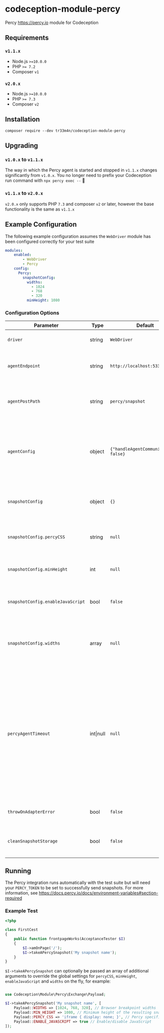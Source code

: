 # codeception-module-percy
Percy https://percy.io module for Codeception

## Requirements
### `v1.1.x`
- Node.js `>=10.0.0`
- PHP `>= 7.2`
- Composer `v1`

### `v2.0.x`
- Node.js `>=10.0.0`
- PHP `>= 7.3`
- Composer `v2`

## Installation
```shell script
composer require --dev tr33m4n/codeception-module-percy
```

## Upgrading
### `v1.0.x` to `v1.1.x`
The way in which the Percy agent is started and stopped in `v1.1.x` changes significantly from `v1.0.x`. You no longer need to prefix your Codeception run command with `npx percy exec --` :tada:

### `v1.1.x` to `v2.0.x`
`v2.0.x` only supports PHP `7.3` and composer `v2` or later, however the base functionality is the same as `v1.1.x`

## Example Configuration
The following example configuration assumes the `WebDriver` module has been configured correctly for your test suite
```yaml
modules:
    enabled:
        - WebDriver
        - Percy
    config:
      Percy:
        snapshotConfig:
          widths:
            - 1024
            - 768
            - 320
          minHeight: 1080
```

### Configuration Options
| Parameter                         | Type     | Default                               | Description                                                                                                                                                                                                                 |
| --------------------------------- | -------- | ------------------------------------- | --------------------------------------------------------------------------------------------------------------------------------------------------------------------------------------------------------------------------- |
| `driver`                          | string   | `WebDriver`                           | Set an alternative driver                                                                                                                                                                                                   |
| `agentEndpoint`                   | string   | `http://localhost:5338`               | The endpoint used for operations within the Percy agent                                                                                                                                                                     |
| `agentPostPath`                   | string   | `percy/snapshot`                      | The path relative to the agent endpoint to post a snapshot to                                                                                                                                                               |
| `agentConfig`                     | object   | `{"handleAgentCommunication": false}` | Additional configuration to pass the the `PercyAgent` class when initialised within Chrome driver                                                                                                                           |
| `snapshotConfig`                  | object   | `{}`                                  | Additional configuration to pass to the "snapshot" functionality                                                                                                                                                            |
| `snapshotConfig.percyCSS`         | string   | `null`                                | Percy specific CSS to apply to the "snapshot"                                                                                                                                                                               |
| `snapshotConfig.minHeight`        | int      | `null`                                | Minimum height of the resulting "snapshot" in pixels                                                                                                                                                                        |
| `snapshotConfig.enableJavaScript` | bool     | `false`                               | Enable JavaScript in the Percy rendering environment                                                                                                                                                                        |
| `snapshotConfig.widths`           | array    | `null`                                | An array of integers representing the browser widths at which you want to take snapshots                                                                                                                                    |
| `percyAgentTimeout`               | int\|null | `null`                               | [debug] The length of the time the Percy agent will listen for incoming snapshots and send on to Percy.io (the amount of time needed to send all snapshots after a successful test suite run). No timeout is set by default |
| `throwOnAdapterError`             | bool     | `false`                               | [debug] Throw exception on adapter error                                                                                                                                                                                    |
| `cleanSnapshotStorage`            | bool     | `false`                               | [debug] Clean stored snapshot HTML after run                                                                                                                                                                                |

## Running
The Percy integration runs automatically with the test suite but will need your `PERCY_TOKEN` to be set to successfully send snapshots. For more information, see https://docs.percy.io/docs/environment-variables#section-required
### Example Test
```php
<?php

class FirstCest
{
    public function frontpageWorks(AcceptanceTester $I)
    {
        $I->amOnPage('/');
        $I->takeAPercySnapshot('My snapshot name');
    }
}
```
`$I->takeAPercySnapshot` can optionally be passed an array of additional arguments to override the global settings for `percyCSS`, `minHeight`, `enableJavaScript` and `widths` on the fly, for example:
```php

use Codeception\Module\Percy\Exchange\Payload;

$I->takeAPercySnapshot('My snapshot name', [
    Payload::WIDTHS => [1024, 768, 320], // Browser breakpoint widths
    Payload::MIN_HEIGHT => 1080, // Minimum height of the resulting snapshot
    Payload::PERCY_CSS => 'iframe { display: none; }', // Percy specific CSS
    Payload::ENABLE_JAVASCRIPT => true // Enable/disable JavaScript
]);
```
